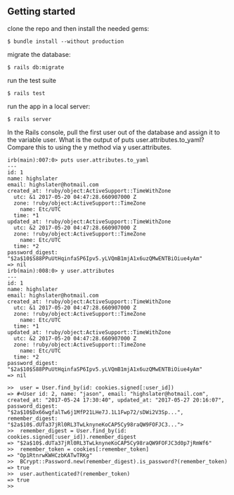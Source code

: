 
## Getting started

clone the repo and then install the needed gems:

```
$ bundle install --without production
```

migrate the database:

```
$ rails db:migrate
```

run the test suite

```
$ rails test
```

run the app in a local server:

```
$ rails server
```


In the Rails console, pull the first user out of the database and assign it to the variable user. What is the output of puts user.attributes.to_yaml? Compare this to using the y method via y user.attributes.

```
irb(main):007:0> puts user.attributes.to_yaml
---
id: 1
name: highslater
email: highslater@hotmail.com
created_at: !ruby/object:ActiveSupport::TimeWithZone
  utc: &1 2017-05-20 04:47:28.660907000 Z
  zone: !ruby/object:ActiveSupport::TimeZone
    name: Etc/UTC
  time: *1
updated_at: !ruby/object:ActiveSupport::TimeWithZone
  utc: &2 2017-05-20 04:47:28.660907000 Z
  zone: !ruby/object:ActiveSupport::TimeZone
    name: Etc/UTC
  time: *2
password_digest: "$2a$10$S88PPuUtHqinfaSP6Ipv5.yLVQmB1mjA1x6uzQMwENTBiOiue4yAm"
=> nil
irb(main):008:0> y user.attributes
---
id: 1
name: highslater
email: highslater@hotmail.com
created_at: !ruby/object:ActiveSupport::TimeWithZone
  utc: &1 2017-05-20 04:47:28.660907000 Z
  zone: !ruby/object:ActiveSupport::TimeZone
    name: Etc/UTC
  time: *1
updated_at: !ruby/object:ActiveSupport::TimeWithZone
  utc: &2 2017-05-20 04:47:28.660907000 Z
  zone: !ruby/object:ActiveSupport::TimeZone
    name: Etc/UTC
  time: *2
password_digest: "$2a$10$S88PPuUtHqinfaSP6Ipv5.yLVQmB1mjA1x6uzQMwENTBiOiue4yAm"
=> nil

```



```
>>  user = User.find_by(id: cookies.signed[:user_id])
=> #<User id: 2, name: "jason", email: "highslater@hotmail.com", created_at: "2017-05-24 17:30:40", updated_at: "2017-05-27 20:16:07", password_digest: "$2a$10$Dx66wgfalTw6j1MfP21LHe7J.1L1Fwp72/sDWi2V3Sp...", remember_digest: "$2a$10$.dUTa37jRl0RL3TwLknyneKoCAP5Cy98raQW9FOFJC3...">
>>  remember_digest = User.find_by(id: cookies.signed[:user_id]).remember_digest
=> "$2a$10$.dUTa37jRl0RL3TwLknyneKoCAP5Cy98raQW9FOFJC3d0p7jRmWf6"
>>  remember_token = cookies[:remember_token]
=> "Op1RtnrwKWHCzbKATwTRKg"
>>  BCrypt::Password.new(remember_digest).is_password?(remember_token)
=> true
>>  user.authenticated?(remember_token)
=> true
>>     

```



